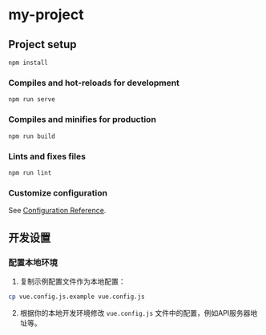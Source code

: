 # my-project

## Project setup
```
npm install
```

### Compiles and hot-reloads for development
```
npm run serve
```

### Compiles and minifies for production
```
npm run build
```

### Lints and fixes files
```
npm run lint
```

### Customize configuration
See [Configuration Reference](https://cli.vuejs.org/config/).

## 开发设置

### 配置本地环境
1. 复制示例配置文件作为本地配置：
```bash
cp vue.config.js.example vue.config.js
```

2. 根据你的本地开发环境修改 `vue.config.js` 文件中的配置，例如API服务器地址等。
